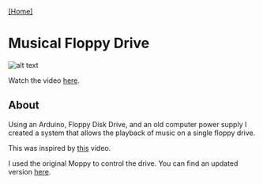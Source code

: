 [[Home]](http://orange.haus)

# Musical Floppy Drive

![alt text](http://orange.haus/musicalfloppydrive/floppy.jpg "Picture of Floppy Disk")

Watch the video [here](https://www.youtube.com/watch?v=ulEEgduwYjE).

## About
Using an Arduino, Floppy Disk Drive, and an old computer power supply I created a system that allows the playback of music on a single floppy drive.

This was inspired by [this](https://www.youtube.com/watch?v=DxlXT0z_HNE) video.

I used the original Moppy to control the drive. You can find an updated version [here](https://github.com/SammyIAm/Moppy2).